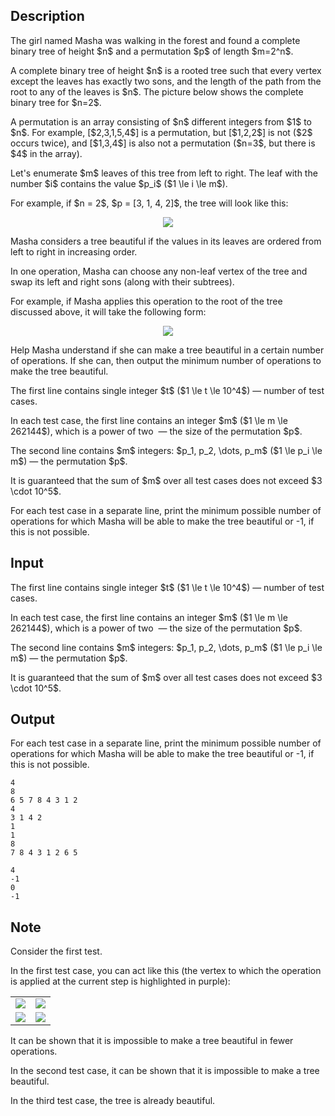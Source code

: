 ## Description

<div><p>The girl named Masha was walking in the forest and found a complete binary tree of height $n$ and a permutation $p$ of length $m=2^n$.</p><p>A complete binary tree of height $n$ is a rooted tree such that every vertex except the leaves has exactly two sons, and the length of the path from the root to any of the leaves is $n$. The picture below shows the complete binary tree for $n=2$.</p><p>A permutation is an array consisting of $n$ different integers from $1$ to $n$. For example, [$2,3,1,5,4$] is a permutation, but [$1,2,2$] is not ($2$ occurs twice), and [$1,3,4$] is also not a permutation ($n=3$, but there is $4$ in the array).</p><p>Let's enumerate $m$ leaves of this tree from left to right. The leaf with the number $i$ contains the value $p_i$ ($1 \le i \le m$).</p><p>For example, if $n = 2$, $p = [3, 1, 4, 2]$, the tree will look like this:</p><center> <img class="tex-graphics" src="file://JHhAx5nO.png" style="max-width: 100.0%;max-height: 100.0%;"> </center><p>Masha considers a tree <span class="tex-font-style-it">beautiful</span> if the values in its leaves are ordered from left to right in increasing order.</p><p>In one operation, Masha can choose any non-leaf vertex of the tree and swap its left and right sons (along with their subtrees).</p><p>For example, if Masha applies this operation to the root of the tree discussed above, it will take the following form:</p><center> <img class="tex-graphics" src="file://tuyfaBhx.png" style="max-width: 100.0%;max-height: 100.0%;"> </center><p>Help Masha understand if she can make a tree <span class="tex-font-style-it">beautiful</span> in a certain number of operations. If she can, then output the minimum number of operations to make the tree <span class="tex-font-style-it">beautiful</span>.</p></div><div class="input-specification"><p>The first line contains single integer $t$ ($1 \le t \le 10^4$)&nbsp;— number of test cases.</p><p>In each test case, the first line contains an integer $m$ ($1 \le m \le 262144$), which is a power of two &nbsp;— the size of the permutation $p$.</p><p>The second line contains $m$ integers: $p_1, p_2, \dots, p_m$ ($1 \le p_i \le m$)&nbsp;— the permutation $p$.</p><p>It is guaranteed that the sum of $m$ over all test cases does not exceed $3 \cdot 10^5$.</p></div><div class="output-specification"><p>For each test case in a separate line, print the minimum possible number of operations for which Masha will be able to make the tree <span class="tex-font-style-it">beautiful</span> or <span class="tex-font-style-tt">-1</span>, if this is not possible.</p></div>

## Input

<p>The first line contains single integer $t$ ($1 \le t \le 10^4$)&nbsp;— number of test cases.</p><p>In each test case, the first line contains an integer $m$ ($1 \le m \le 262144$), which is a power of two &nbsp;— the size of the permutation $p$.</p><p>The second line contains $m$ integers: $p_1, p_2, \dots, p_m$ ($1 \le p_i \le m$)&nbsp;— the permutation $p$.</p><p>It is guaranteed that the sum of $m$ over all test cases does not exceed $3 \cdot 10^5$.</p>

## Output

<p>For each test case in a separate line, print the minimum possible number of operations for which Masha will be able to make the tree <span class="tex-font-style-it">beautiful</span> or <span class="tex-font-style-tt">-1</span>, if this is not possible.</p>





```input1|2,3,6,7
4
8
6 5 7 8 4 3 1 2
4
3 1 4 2
1
1
8
7 8 4 3 1 2 6 5
```




```output1
4
-1
0
-1
```



## Note

<p>Consider the first test.</p><p>In the first test case, you can act like this (the vertex to which the operation is applied at the current step is highlighted in purple): </p><center> <table class="tex-tabular"><tbody><tr><td class="tex-tabular-text-align-center"><img class="tex-graphics" src="file://6bTmKPDV.png" style="max-width: 100.0%;max-height: 100.0%;"></td><td class="tex-tabular-text-align-center"><img class="tex-graphics" src="file://3fw4J842.png" style="max-width: 100.0%;max-height: 100.0%;"></td></tr><tr><td class="tex-tabular-text-align-center"><img class="tex-graphics" src="file://2tG1PL7V.png" style="max-width: 100.0%;max-height: 100.0%;"></td><td class="tex-tabular-text-align-center"><img class="tex-graphics" src="file://1oTlZs7Y.png" style="max-width: 100.0%;max-height: 100.0%;"></td></tr></tbody></table> </center> It can be shown that it is impossible to make a tree <span class="tex-font-style-it">beautiful</span> in fewer operations.<p>In the second test case, it can be shown that it is impossible to make a tree <span class="tex-font-style-it">beautiful</span>.</p><p>In the third test case, the tree is already <span class="tex-font-style-it">beautiful</span>.</p>
